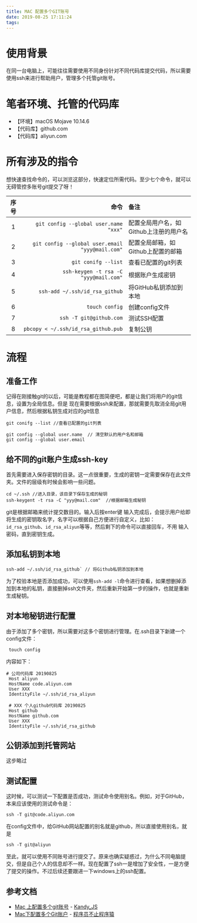 ```yaml
---
title: MAC 配置多个GIT账号
date: 2019-08-25 17:11:24
tags:
---
```

  
# 使用背景
在同一台电脑上，可能往往需要使用不同身份针对不同代码库提交代码，所以需要使用ssh来进行帮助用户，管理多个托管git账号。

# 笔者环境、托管的代码库
- 【环境】macOS Mojave 10.14.6
- 【代码库】github.com
- 【代码库】aliyun.com

# 所有涉及的指令
想快速查找命令的，可以浏览这部分，快速定位所需代码。至少七个命令，就可以无碍管控多账号git提交了呀！

序号|命令|备注
:--:|--:|:--
1|`git config --global user.name "xxx"`|配置全局用户名，如Github上注册的用户名 
2|`git config --global user.email "yyy@mail.com"`|配置全局邮箱，如Github上配置的邮箱
3|`git conifg --list`|查看已配置的git列表
4|`ssh-keygen -t rsa -C "yyy@mail.com"`|根据账户生成密钥
5|`ssh-add ~/.ssh/id_rsa_github`|将GitHub私钥添加到本地
6|`touch config`|创建config文件 
7|`ssh -T git@github.com`|测试SSH配置
8|`pbcopy < ~/.ssh/id_rsa_github.pub`|复制公钥

# 流程
## 准备工作
记得在刚接触git的以后，可能是教程都在图简便吧，都是让我们将用户的git信息，设置为全局信息。但是
现在需要根据ssh来配置，那就需要先取消全局git用户信息，然后根据私钥生成对应的git信息

``` shell script
git conifg --list //查看已配置的git列表 
```

``` shell script
git config --global user.name  // 清空默认的用户名和邮箱
git config --global user.email
```
 
## 给不同的git账户生成ssh-key
首先需要进入保存密钥的目录。这一点很重要，生成的密钥一定需要保存在此文件夹。文件的层级有时候会影响一些问题。


``` shell script
cd ~/.ssh //进入目录，该目录下保存生成的秘钥
ssh-keygent -t rsa -C "yyy@mail.com"  //根据邮箱生成秘钥
```

git是根据邮箱来统计提交数目的。输入后按enter键
输入完成后，会提示用户给即将生成的密钥取名字，名字可以根据自己方便进行自定义，比如：`id_rsa_github`、`id_rsa_aliyun`等等，然后剩下的命令可以直接回车，不用
输入密码，直到密钥生成。

## 添加私钥到本地
``` shell script 
ssh-add ~/.ssh/id_rsa_github` // 将Github私钥添加到本地
```

为了校验本地是否添加成功，可以使用`ssh-add -l`命令进行查看，如果想删掉添加到本地的私钥，直接删掉ssh文件夹，然后重新开始第一步的操作，也就是重新生成秘钥。

## 对本地秘钥进行配置
由于添加了多个密钥，所以需要对这多个密钥进行管理。在.ssh目录下新建一个config文件：
``` shell script
 touch config
```

内容如下：
``` shell script
# 公司代码库 20190825 
 Host aliyun
 HostName code.aliyun.com
 User XXX
 IdentityFile ~/.ssh/id_rsa_aliyun
 
 # XXX 个人github代码库 20190825
 Host github
 HostName github.com
 User XXX
 IdentityFile ~/.ssh/id_rsa_github
```

## 公钥添加到托管网站
这步略过

## 测试配置

这时候，可以测试一下配置是否成功，测试命令使用别名。例如，对于GitHub，本来应该使用的测试命令是：

``` shell script
ssh -T git@code.aliyun.com
```
在config文件中，给GitHub网站配置的别名就是github，所以直接使用别名，就是

``` shell script
ssh -T git@aliyun
```

至此，就可以使用不同账号进行提交了。原来也确实疑惑过，为什么不同电脑提交，但是自己个人的信息却不一样。现在配置了ssh一是增加了安全性，一是方便了提交的操作。不过后续还要跟进一下windows上的ssh配置。







## 参考文档
- [Mac 上配置多个git账号](https://www.jianshu.com/p/698f82e72415) - [Kandy_JS](https://www.jianshu.com/u/132996324c3c)
- [Mac下配置多个Git账户](https://segmentfault.com/a/1190000016269686) - [程序员不止程序猿](https://segmentfault.com/u/liugui1993)

